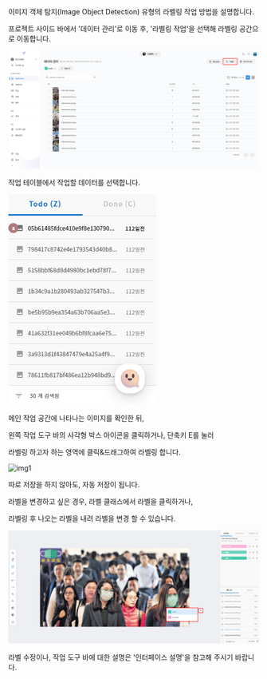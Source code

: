 이미지 객체 탐지(Image Object Detection) 유형의 라벨링 작업 방법을 설명합니다.

  

프로젝트 사이드 바에서 '데이터 관리'로 이동 후, '라벨링 작업'을 선택해 라벨링 공간으로 이동합니다. 


![img1](https://raw.githubusercontent.com/vazilcompany/vridge-docs/main/img/labeling_tools/labeling/go_to_labeling_1.png)  

  

작업 테이블에서 작업할 데이터를 선택합니다.

![img1](https://raw.githubusercontent.com/vazilcompany/vridge-docs/main/img/labeling_tools/labeling_tools_image/image_object_detection_02.png)  

  

메인 작업 공간에 나타나는 이미지를 확인한 뒤,

왼쪽 작업 도구 바의 사각형 박스 아이콘을 클릭하거나, 단축키 E를 눌러

라벨링 하고자 하는 영역에 클릭&드래그하여 라벨링 합니다.

![img1](https://raw.githubusercontent.com/vazilcompany/vridge-docs/main/img/labeling_tools/labeling/image/object_detection/labeling_object_detection-ezgif.com-optimize.gif)  

따로 저장을 하지 않아도, 자동 저장이 됩니다. 



라벨을 변경하고 싶은 경우, 라벨 클래스에서 라벨을 클릭하거나, 

라벨링 후 나오는 라벨을 내려 라벨을 변경 할 수 있습니다. 

![img1](https://raw.githubusercontent.com/vazilcompany/vridge-docs/main/img/labeling_tools/labeling/image/object_detection/change_label.png)  




라벨 수정이나, 작업 도구 바에 대한 설명은 '인터페이스 설명'을 참고해 주시기 바랍니다. 


